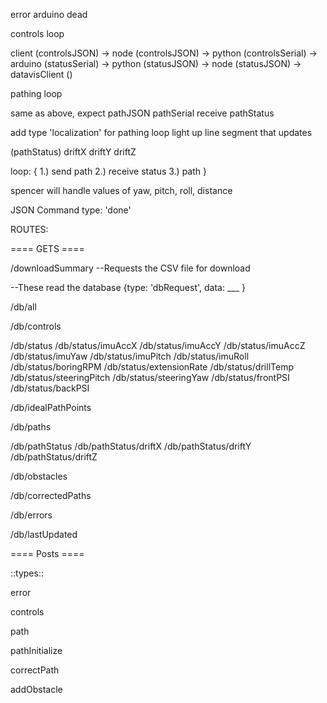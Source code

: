 
error
arduino dead

controls loop

client (controlsJSON) 
-> node (controlsJSON)
-> python (controlsSerial)
-> arduino (statusSerial)
-> python (statusJSON)
-> node (statusJSON)
-> datavisClient ()

pathing loop

same as above, expect pathJSON
pathSerial
receive pathStatus

add type 'localization' for pathing loop
light up line segment that updates

(pathStatus)
driftX
driftY
driftZ

loop: {
    1.) send path
    2.) receive status
    3.) path 
}


spencer will handle values of yaw, pitch, roll, distance

JSON Command
type: 'done'




ROUTES:



==== GETS ====


/downloadSummary
--Requests the CSV file for download


--These read the database {type: 'dbRequest', data: ___ }

/db/all

/db/controls

/db/status
    /db/status/imuAccX
    /db/status/imuAccY
    /db/status/imuAccZ
    /db/status/imuYaw
    /db/status/imuPitch
    /db/status/imuRoll
    /db/status/boringRPM
    /db/status/extensionRate
    /db/status/drillTemp
    /db/status/steeringPitch
    /db/status/steeringYaw
    /db/status/frontPSI
    /db/status/backPSI

/db/idealPathPoints

/db/paths

/db/pathStatus
    /db/pathStatus/driftX
    /db/pathStatus/driftY
    /db/pathStatus/driftZ

/db/obstacles

/db/correctedPaths

/db/errors

/db/lastUpdated



==== Posts ====

::types::

error

controls

path

pathInitialize

correctPath

addObstacle
